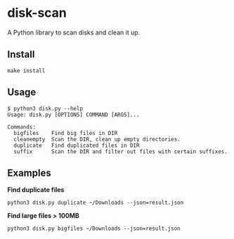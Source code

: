 # disk-scan
A Python library to scan disks and clean it up.

## Install
```
make install
```

## Usage
```
$ python3 disk.py --help
Usage: disk.py [OPTIONS] COMMAND [ARGS]...

Commands:
  bigfiles    Find big files in DIR
  cleanempty  Scan the DIR, clean up empty directories.
  duplicate   Find duplicated files in DIR
  suffix      Scan the DIR and filter out files with certain suffixes.
```

## Examples

**Find duplicate files**
```
python3 disk.py duplicate ~/Downloads --json=result.json
```

**Find large files > 100MB**
```
python3 disk.py bigfiles ~/Downloads --json=result.json
```